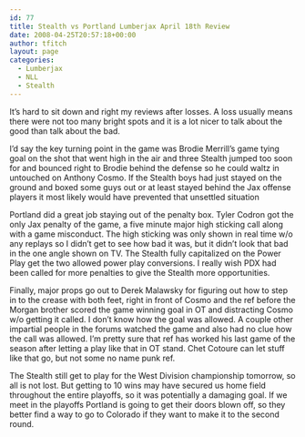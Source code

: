 ```yaml
---
id: 77
title: Stealth vs Portland Lumberjax April 18th Review
date: 2008-04-25T20:57:18+00:00
author: tfitch
layout: page
categories:
  - Lumberjax
  - NLL
  - Stealth
---
```

It&#8217;s hard to sit down and right my reviews after losses. A loss usually means there were not too many bright spots and it is a lot nicer to talk about the good than talk about the bad.

I&#8217;d say the key turning point in the game was Brodie Merrill&#8217;s game tying goal on the shot that went high in the air and three Stealth jumped too soon for and bounced right to Brodie behind the defense so he could waltz in untouched on Anthony Cosmo. If the Stealth boys had just stayed on the ground and boxed some guys out or at least stayed behind the Jax offense players it most likely would have prevented that unsettled situation

Portland did a great job staying out of the penalty box. Tyler Codron got the only Jax penalty of the game, a five minute major high sticking call along with a game misconduct. The high sticking was only shown in real time w/o any replays so I didn&#8217;t get to see how bad it was, but it didn&#8217;t look that bad in the one angle shown on TV. The Stealth fully capitalized on the Power Play get the two allowed power play conversions. I really wish PDX had been called for more penalties to give the Stealth more opportunities.

Finally, major props go out to Derek Malawsky for figuring out how to step in to the crease with both feet, right in front of Cosmo and the ref before the Morgan brother scored the game winning goal in OT and distracting Cosmo w/o getting it called. I don&#8217;t know how the goal was allowed. A couple other impartial people in the forums watched the game and also had no clue how the call was allowed. I&#8217;m pretty sure that ref has worked his last game of the season after letting a play like that in OT stand. Chet Cotoure can let stuff like that go, but not some no name punk ref.

The Stealth still get to play for the West Division championship tomorrow, so all is not lost. But getting to 10 wins may have secured us home field throughout the entire playoffs, so it was potentially a damaging goal. If we meet in the playoffs Portland is going to get their doors blown off, so they better find a way to go to Colorado if they want to make it to the second round.
